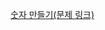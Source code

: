 [숫자 만들기(문제 링크)](https://swexpertacademy.com/main/code/problem/problemDetail.do?contestProbId=AWIeRZV6kBUDFAVH)
